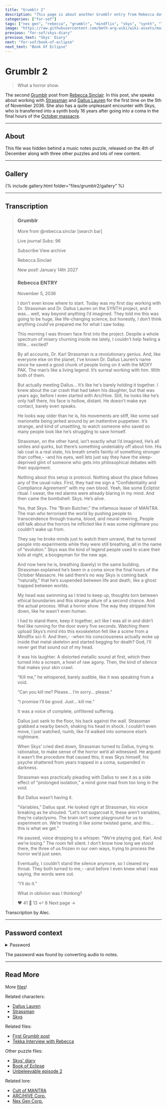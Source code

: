 ```yaml
---
title: "Grumblr 2"
description: "This page is about another Grumblr entry from Rebecca dating from November 5th 2036."
categories: ["for-sof"]
tags: ["nex gen", "rebecca", "grumblr", "mindflix", "skys", "synth", "lauren", "strassman"]
image: "https://raw.githubusercontent.com/bmth-arg-wiki/wiki-assets/main/files/grumblr2/grumblr-300x300.png"
previous: "for-sof/skys-diary"
previous_text: "Skys' Diary"
next: "for-sof/book-of-eclipse"
next_text: "Book Of Eclipse"
---
```


# Grumblr 2

> What a horror show.

The second [Grumblr](grumblr) post from [Rebecca Sinclair](../characters/rebecca). In this post, she speaks about 
working with [Strassman](../characters/strassman) and [Dallus Lauren](../characters/dallus-lauren) for the first time 
on the 5th of November 2036. She also has a quite unpleasant encounter with Skys, 
who is transferred into a synth body 16 years after going into a coma 
in the final hours of the [October massacre](../lore/mantra).

***

## About

This file was hidden behind a music notes puzzle, released on the 4th of December along with three other puzzles 
and lots of new content.

***

## Gallery

{% include gallery.html folder="files/grumblr2/gallery" %}

***

## Transcription

> ### Grumblr
> More from @rebecca.sinclar                     [search bar]
>
> Live journal                                                   Subs: 96
>
> 
> Subscribe           View archive
>
> 
> Rebecca.Sinclair
>
>
> New post!            January 14th 2027
>
> ### Rebecca ENTRY
>
> November 5, 2036
>
> I don’t even know where to start. Today was my first day working with Dr. Strassman and Dr. Dallus Lauren on the 
> SYNTH project, and it was… well, way beyond anything I’d imagined. They told me this was going to be huge, like 
> life-changing science, but honestly, I don’t think anything could’ve prepared me for what I saw today.
>
> 
> This morning I was thrown face first into the project. Despite a whole spectrum of misery churning inside me lately, 
> I couldn't help feeling a little… excited?
>
> 
> By all accounts,  Dr. Karl Strassman is a revolutionary genius. And, like everyone else on the planet, I’ve known Dr. 
> Dallus Lauren’s name since he saved a good chunk of people living on it with the MOXY PAK. The man’s like a living legend. 
> It’s surreal working with him. With both of them.
>
>
> But actually meeting Dallus… It’s like he's barely holding it together. I knew about the car crash that had taken his daughter, 
> but that was years ago, before I even started with Arc/Hive. Still, he looks like he’s only half there, his face is hollow, distant. 
> He doesn’t make eye contact, barely even speaks.
>
> 
> He looks way older than he is, his movements are stiff, like some sad marionette being jerked around by an inattentive puppeteer. 
> It’s strange, and kind of unsettling, to watch someone who saved so many people look like he’s struggling to save himself.
>
> 
> Strassman, on the other hand, isn’t exactly what I’d imagined, He’s all smiles and quirks, but there’s something undeniably off 
> about him. His lab coat is a real state,  his breath smells faintly of something stronger than coffee,-
> -and his eyes, well lets just say they have the sleep-deprived glint of someone who gets into philosophical debates with their equipment.
>
>
> Nothing about this setup is protocol. Nothing about ths place follows any of the usual rules. First, they had me sign a 
> “Confidentiality and Compliance Agreement” with my own blood. Yeah, like some Ecliptist ritual. I swear, the red alarms 
> were already blaring in my mind. And then came the bombshell: Skys. He’s alive.
>
>
> Yes, that Skys. The “Brain Butcher,” the infamous leaser of MANTRA. The man who terrorised the world by pushing people 
> to transcendence through trauma, blood, and neural rewiring, People still talk about the horrors he inflicted like it 
> was some nightmare you couldn’t wake up from.
>
>
> They say he broke minds just to watch them unravel, that he turned people into experiments while they were still 
> breathing, all in the name of “evolution.” Skys was the kind of legend people used to scare their kids at night, 
> a boogeyman for the new age.
>
>
> And now here he is, breathing (barely) in the same building. Strassman explained he’s been in a coma since the final 
> hours of the October Massacre. He said there’s no way Skys is coming back “naturally,” that he’s suspended between 
> life and death, like a ghost trapped between worlds.
>
>
> My head was swimming as I tried to keep up, thoughts torn between ethical boundaries and this strange allure of a second chance.
> And the actual process. What a horror show. The way they stripped him down, like he wasn’t even human.
>
> 
> I had to stand there, keep it together, act like I was all in and didn’t feel like running for the door every five seconds. 
> Watching them upload Skys’s mind into this exoskeleton felt like a scene from a Mindflix sci-fi. And then,-
> -when his consciousness actually woke up inside that metal skeleton and started begging for death? 
> God, I’ll never get that sound out of my head.
>
>
> It was his laughter. A distorted metallic sound at first, which then turned into a scream, a howl of raw agony. 
> Then, the kind of silence that makes your skin crawl.
>
>
> “Kill me,” he whispered, barely audible, like it was speaking from a void.
>
>
> “Can you kill me? Please… I’m sorry… please.”
>
>
> “I promise I’ll be good. Just… kill me.”
>
>
> It was a voice of complete, unfiltered suffering.
>
>
> Dallus just sank to the floor, his back against the wall. Strassman grabbed a nearby bench, shaking his head in shock.
> I couldn’t even move, I just watched, numb, like I’d walked into someone else’s nightmare.
>
> 
> When Skys’ cried died down, Strassman turned to Dallus, trying to rationalise, to make sense of the horror we’d all 
> witnessed. He argued it wasn’t the procedure that caused this, it was Skys himself, his psyche shattered from years 
> trapped in a coma, suspended in darkness.
>
>
> Strassman was practically pleading with Dallus to see it as a side effect of “prolonged isolation,” a mind gone mad from too long in the void.
>
>
> But Dallus wasn’t having it.
>
>
> “Variables,” Dallus spat. He looked right at Strassman, his voice breaking as he shouted. “Let’s not sugarcoat it, 
> these aren’t variables, they’re cataclysms. The brain isn’t some playground for us to experiment on. 
> We’re treating it like some twisted game, and this… this is what we get.”
>
> 
> He paused, voice dropping to a whisper. “We’re playing god, Karl. And we’re losing.” The room fell silent. 
> I don’t know how long we stood there, the three of us frozen in our own ways, trying to process the horror we’d just seen.
>
> 
> Eventually, I couldn’t stand the silence anymore, so I cleared my throat. They both turned to me,-
> -and before I even knew what I was saying, the words were out.
>
>
> “I’ll do it.”
>
>
> What in oblivion was I thinking?
>
>
> ❤️ 41      💬 13        ↩️ 8                                     Next page ->

Transcription by Alec.

***

## Password context

<details class="password">
  <summary>Password</summary>

EGEDBDECGEDC
</details>

The password was found by converting audio to notes.

***

## Read More

More [files](for-sof)!

Related characters:

- [Dallus Lauren](../characters/dallus-lauren)
- [Strassman](../characters/strassman)
- [Skys](../characters/skys)

Related files:

- [First Grumblr post](grumblr)
- [Tekka Interview with Rebecca](tekka_interview)

Other puzzle files:

- [Skys' diary](skys-diary)
- [Book of Eclipse](book-of-eclipse)
- [Unbeleevable episode 2](unbeleevable2)

Related lore:

- [Cult of MANTRA](../lore/mantra)
- [ARC/HIVE Corp.](../lore/archive)
- [Nex Gen Corp.](../lore/nex-gen-corporation)